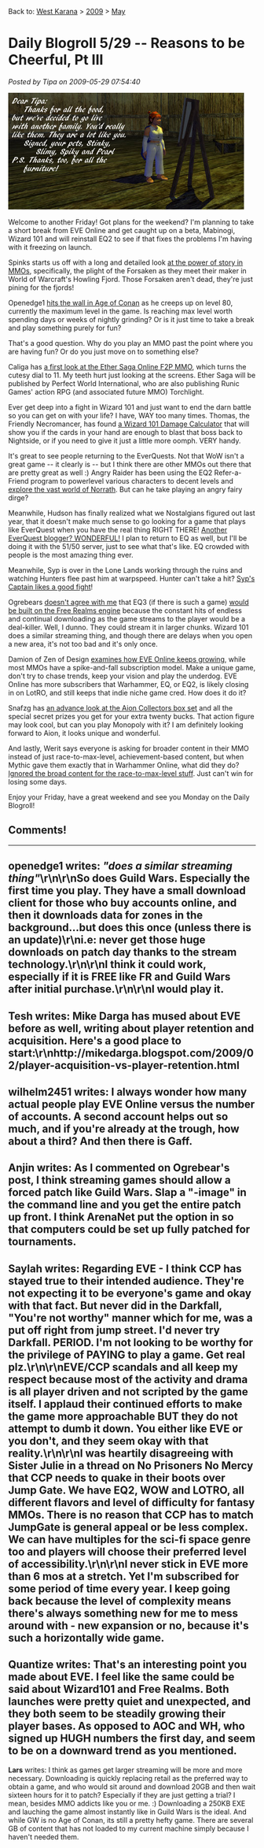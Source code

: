 Back to: [West Karana](/posts/westkarana.md) > [2009](/posts/2009/westkarana.md) > [May](./westkarana.md)
# Daily Blogroll 5/29 -- Reasons to be Cheerful, Pt III

*Posted by Tipa on 2009-05-29 07:54:40*

![everquest2-2009-05-17-07-38-31-44](../../../uploads/2009/05/everquest2-2009-05-17-07-38-31-44.jpg "everquest2-2009-05-17-07-38-31-44")

Welcome to another Friday! Got plans for the weekend? I'm planning to take a short break from EVE Online and get caught up on a beta, Mabinogi, Wizard 101 and will reinstall EQ2 to see if that fixes the problems I'm having with it freezing on launch.

Spinks starts us off with a long and detailed look [at the power of story in MMOs](http://spinksville.wordpress.com/2009/05/29/howling-fjord-sins-of-the-fathers/), specifically, the plight of the Forsaken as they meet their maker in World of Warcraft's Howling Fjord. Those Forsaken aren't dead, they're just pining for the fjords!

Openedge1 [hits the wall in Age of Conan](http://simple-n-complex.blogspot.com/2009/05/age-of-conan-grinding-for-2-hours-day.html) as he creeps up on level 80, currently the maximum level in the game. Is reaching max level worth spending days or weeks of nightly grinding? Or is it just time to take a break and play something purely for fun?

That's a good question. Why do you play an MMO past the point where you are having fun? Or do you just move on to something else?

Caliga has [a first look at the Ether Saga Online F2P MMO](http://mmogamers.freeblogit.com/2009/05/28/ether-saga-online-open-beta/), which turns the cutesy dial to 11. My teeth hurt just looking at the screens. Ether Saga will be published by Perfect World International, who are also publishing Runic Games' action RPG (and associated future MMO) Torchlight.

Ever get deep into a fight in Wizard 101 and just want to end the darn battle so you can get on with your life? I have, WAY too many times. Thomas, the Friendly Necromancer, has found [a Wizard 101 Damage Calculator](http://thefriendlynecromancer.blogspot.com/2009/05/wizard101-damage-calculator.html) that will show you if the cards in your hand are enough to blast that boss back to Nightside, or if you need to give it just a little more oomph. VERY handy.

It's great to see people returning to the EverQuests. Not that WoW isn't a great game -- it clearly is -- but I think there are other MMOs out there that are pretty great as well :) Angry Raider has been using the EQ2 Refer-a-Friend program to powerlevel various characters to decent levels and [explore the vast world of Norrath](http://www.angryraider.com/archives/116). But can he take playing an angry fairy dirge?

Meanwhile, Hudson has finally realized what we Nostalgians figured out last year, that it doesn't make much sense to go looking for a game that plays like EverQuest when you have the real thing RIGHT THERE! [Another EverQuest blogger? WONDERFUL!](http://hudshideout.com/blog/?p=2560) I plan to return to EQ as well, but I'll be doing it with the 51/50 server, just to see what that's like. EQ crowded with people is the most amazing thing ever.

Meanwhile, Syp is over in the Lone Lands working through the ruins and watching Hunters flee past him at warpspeed. Hunter can't take a hit? [Syp's Captain likes a good fight](http://biobreak.wordpress.com/2009/05/28/lotro-i-am-hero/)!

Ogrebears [doesn't agree with me](http://ogrebear.com/?p=993) that EQ3 (if there is such a game) [would be built on the Free Realms engine](../../../index.php/2009/05/28/will-everquest-iii-be-free-realms-ii/) because the constant hits of endless and continual downloading as the game streams to the player would be a deal-killer. Well, I dunno. They could stream it in larger chunks. Wizard 101 does a similar streaming thing, and though there are delays when you open a new area, it's not too bad and it's only once.

Damion of Zen of Design [examines how EVE Online keeps growing](http://www.zenofdesign.com/2009/05/28/eves-slow-burn/), while most MMOs have a spike-and-fall subscription model. Make a unique game, don't try to chase trends, keep your vision and play the underdog. EVE Online has more subscribers that Warhammer, EQ, or EQ2, is likely closing in on LotRO, and still keeps that indie niche game cred. How does it do it?

Snafzg has [an advance look at the Aion Collectors box set](http://snafzg.mmofansites.com/posts/1348-aion-collector-s-edition-details) and all the special secret prizes you get for your extra twenty bucks. That action figure may look cool, but can you play Monopoly with it? I am definitely looking forward to Aion, it looks unique and wonderful.

And lastly, Werit says everyone is asking for broader content in their MMO instead of just race-to-max-level, achievement-based content, but when Mythic gave them exactly that in Warhammer Online, what did they do? [Ignored the broad content for the race-to-max-level stuff](http://werit.blogspot.com/2009/05/vertical-progression.html). Just can't win for losing some days.

Enjoy your Friday, have a great weekend and see you Monday on the Daily Blogroll!

## Comments!
---
**openedge1** writes: <i>"does a similar streaming thing"</i>\r\n\r\nSo does Guild Wars. Especially the first time you play. They have a small download client for those who buy accounts online, and then it downloads data for zones in the background...but does this once (unless there is an update)\r\ni.e: never get those huge downloads on patch day thanks to the stream technology.\r\n\r\nI think it could work, especially if it is FREE like FR and Guild Wars after initial purchase.\r\n\r\nI would play it.
---
**Tesh** writes: Mike Darga has mused about EVE before as well, writing about player retention and acquisition.  Here's a good place to start:\r\nhttp://mikedarga.blogspot.com/2009/02/player-acquisition-vs-player-retention.html
---
**wilhelm2451** writes: I always wonder how many actual people play EVE Online versus the number of accounts.  A second account helps out so much, and if you're already at the trough, how about a third?  And then there is Gaff.
---
**Anjin** writes: As I commented on Ogrebear's post, I think streaming games should allow a forced patch like Guild Wars. Slap a "-image" in the command line and you get the entire patch up front. I think ArenaNet put the option in so that computers could be set up fully patched for tournaments.
---
**Saylah** writes: Regarding EVE - I think CCP has stayed true to their intended audience.  They're not expecting it to be everyone's game and okay with that fact.  But never did in the Darkfall, "You're not worthy" manner which for me, was a put off right from jump street.  I'd never try Darkfall.  PERIOD.  I'm not looking to be worthy for the privilege of PAYING to play a game.  Get real plz.\r\n\r\nEVE/CCP scandals and all keep my respect because most of the activity and drama is all player driven and not scripted by the game itself.  I applaud their continued efforts to make the game more approachable BUT they do not attempt to dumb it down.  You either like EVE or you don't, and they seem okay with that reality.\r\n\r\nI was heartily disagreeing with Sister Julie in a thread on No Prisoners No Mercy that CCP needs to quake in their boots over Jump Gate.  We have EQ2, WOW and LOTRO, all different flavors and level of difficulty for fantasy MMOs.  There is no reason that CCP has to match JumpGate is general appeal or be less complex.  We can have multiples for the sci-fi space genre too and players will choose their preferred level of accessibility.\r\n\r\nI never stick in EVE more than 6 mos at a stretch.  Yet I'm subscribed for some period of time every year.  I keep going back because the level of complexity means there's always something new for me to mess around with - new expansion or no, because it's such a horizontally wide game.
---
**Quantize** writes: That's an interesting point you made about EVE.  I feel like the same could be said about Wizard101 and Free Realms.  Both launches were pretty quiet and unexpected, and they both seem to be steadily growing their player bases.  As opposed to AOC and WH, who signed up HUGH numbers the first day, and seem to be on a downward trend as you mentioned.
---
**Lars** writes: I think as games get larger streaming will be more and more necessary.  Downloading is quickly replacing retail as the preferred way to obtain a game, and who would sit around and download 20GB and then wait sixteen hours for it to patch?  Especially if they are just getting a trial?   I mean, besides MMO addicts like you or me. :)  Downloading a 250KB EXE and lauching the game almost instantly like in Guild Wars is the ideal.  And while GW is no Age of Conan, its still a pretty hefty game.  There are several GB of content that has not loaded to my current machine simply because I haven't needed them.
